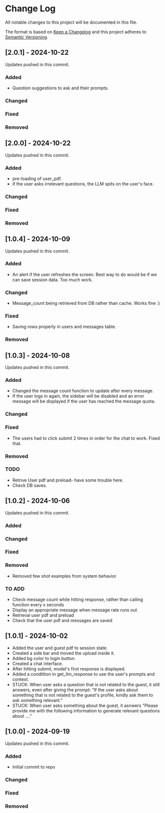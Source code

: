 # Change Log
All notable changes to this project will be documented in this file.
 
The format is based on [Keep a Changelog](http://keepachangelog.com/)
and this project adheres to [Semantic Versioning](http://semver.org/).

## [2.0.1] - 2024-10-22
 
Updates pushed in this commit.
### Added
- Question suggestions to ask and their prompts.
### Changed
### Fixed
### Removed

## [2.0.0] - 2024-10-22
 
Updates pushed in this commit.
### Added
- pre-loading of user_pdf.
- if the user asks irrelevant questions, the LLM spits on the user's face. 
### Changed
### Fixed
### Removed


## [1.0.4] - 2024-10-09
Updates pushed in this commit.
### Added
- An alert if the user refreshes the screen. Best way to do would be if we can save session data. Too much work.
### Changed
- Message_count being retrieved from DB rather than cache. Works fine :)
### Fixed
- Saving rows properly in users and messages table.
### Removed

## [1.0.3] - 2024-10-08
Updates pushed in this commit.
 
### Added
- Changed the message count function to update after every message.
- If the user logs in again, the sidebar will be disabled and an error message will be displayed if the user has reached the message quota.
### Changed
### Fixed
- The users had to click submit 2 times in order for the chat to work. Fixed that. 
### Removed
### TODO
- Retrive User pdf and preload- have some trouble here.
- Check DB saves. 


## [1.0.2] - 2024-10-06
 
Updates pushed in this commit.
 
### Added
### Changed
### Fixed
### Removed
- Removed few shot examples from system behavior
### TO ADD
- Check message count while hitting response, rather than calling function every x seconds
- Display an appropriate message when message rate runs out 
- Retrieval user pdf and preload
- Check that the user pdf and messages are saved 
## [1.0.1] - 2024-10-02
 
- Added the user and guest pdf to session state.
- Created a side bar and moved the upload inside it. 
- Added bg color to login button.
- Created a chat interface.
- After hitting submit, model's first response is displayed.
- Added a condittion in get_llm_response to use the user's prompts and context.
- STUCK: When user asks a question that is not related to the guest, it still answers, even after giving the prompt: "If the user asks about something that is not related to the guest's profile, kindly ask them to ask something relevant."
- STUCK: When user asks something about the guest, it asnwers "Please provide me with the following information to generate relevant questions about ...."


## [1.0.0] - 2024-09-19
 
Updates pushed in this commit.
 
### Added
- Initial commit to repo
### Changed
### Fixed
### Removed